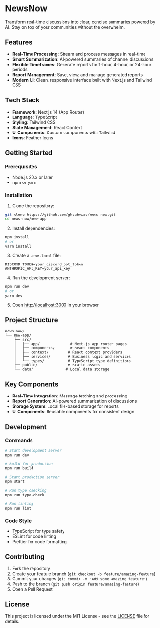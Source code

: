# NewsNow

Transform real-time discussions into clear, concise summaries powered by AI. Stay on top of your communities without the overwhelm.

## Features

- **Real-Time Processing**: Stream and process messages in real-time
- **Smart Summarization**: AI-powered summaries of channel discussions
- **Flexible Timeframes**: Generate reports for 1-hour, 4-hour, or 24-hour periods
- **Report Management**: Save, view, and manage generated reports
- **Modern UI**: Clean, responsive interface built with Next.js and Tailwind CSS

## Tech Stack

- **Framework**: Next.js 14 (App Router)
- **Language**: TypeScript
- **Styling**: Tailwind CSS
- **State Management**: React Context
- **UI Components**: Custom components with Tailwind
- **Icons**: Feather Icons

## Getting Started

### Prerequisites

- Node.js 20.x or later
- npm or yarn

### Installation

1. Clone the repository:
```bash
git clone https://github.com/ghsaboias/news-now.git
cd news-now/new-app
```

2. Install dependencies:
```bash
npm install
# or
yarn install
```

3. Create a `.env.local` file:
```env
DISCORD_TOKEN=your_discord_bot_token
ANTHROPIC_API_KEY=your_api_key
```

4. Run the development server:
```bash
npm run dev
# or
yarn dev
```

5. Open [http://localhost:3000](http://localhost:3000) in your browser

## Project Structure

```
news-now/
└── new-app/
    ├── src/
    │   ├── app/              # Next.js app router pages
    │   ├── components/       # React components
    │   ├── context/         # React context providers
    │   ├── services/        # Business logic and services
    │   └── types/           # TypeScript type definitions
    ├── public/              # Static assets
    └── data/               # Local data storage
```

## Key Components

- **Real-Time Integration**: Message fetching and processing
- **Report Generation**: AI-powered summarization of discussions
- **Storage System**: Local file-based storage for reports
- **UI Components**: Reusable components for consistent design

## Development

### Commands

```bash
# Start development server
npm run dev

# Build for production
npm run build

# Start production server
npm start

# Run type checking
npm run type-check

# Run linting
npm run lint
```

### Code Style

- TypeScript for type safety
- ESLint for code linting
- Prettier for code formatting

## Contributing

1. Fork the repository
2. Create your feature branch (`git checkout -b feature/amazing-feature`)
3. Commit your changes (`git commit -m 'Add some amazing feature'`)
4. Push to the branch (`git push origin feature/amazing-feature`)
5. Open a Pull Request

## License

This project is licensed under the MIT License - see the [LICENSE](LICENSE) file for details. 